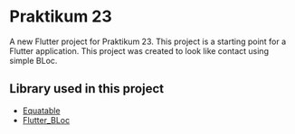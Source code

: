 # Praktikum 23

A new Flutter project for Praktikum 23. This project is a starting point for a Flutter application. This project was created to look like contact using simple BLoc.

## Library used in this project
- [Equatable](https://pub.dev/packages/equatable)
- [Flutter_BLoc](https://pub.dev/packages/flutter_bloc)


